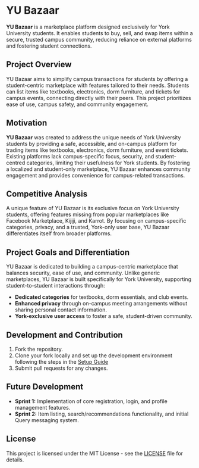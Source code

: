 # YU Bazaar

**YU Bazaar** is a marketplace platform designed exclusively for York University students. It enables students to buy, sell, and swap items within a secure, trusted campus community, reducing reliance on external platforms and fostering student connections.

## Project Overview

YU Bazaar aims to simplify campus transactions for students by offering a student-centric marketplace with features tailored to their needs. Students can list items like textbooks, electronics, dorm furniture, and tickets for campus events, connecting directly with their peers. This project prioritizes ease of use, campus safety, and community engagement.

## Motivation 

**YU Bazaar** was created to address the unique needs of York University students by providing a safe, accessible, and on-campus platform for trading items like textbooks, electronics, dorm furniture, and event tickets. Existing platforms lack campus-specific focus, security, and student-centred categories, limiting their usefulness for York students. By fostering a localized and student-only marketplace, YU Bazaar enhances community engagement and provides convenience for campus-related transactions.

## Competitive Analysis

A unique feature of YU Bazaar is its exclusive focus on York University students, offering features missing from popular marketplaces like Facebook Marketplace, Kijiji, and Karrot. By focusing on campus-specific categories, privacy, and a trusted, York-only user base, YU Bazaar differentiates itself from broader platforms.

## Project Goals and Differentiation

YU Bazaar is dedicated to building a campus-centric marketplace that balances security, ease of use, and community. Unlike generic marketplaces, YU Bazaar is built specifically for York University, supporting student-to-student interactions through:
- **Dedicated categories** for textbooks, dorm essentials, and club events.
- **Enhanced privacy** through on-campus meeting arrangements without sharing personal contact information.
- **York-exclusive user access** to foster a safe, student-driven community.

## Development and Contribution

1. Fork the repository.
2. Clone your fork locally and set up the development environment following the steps in the [Setup Guide](https://github.com/hvpham-yorku/YuBazaar/blob/main/Setup.md)
3. Submit pull requests for any changes.

## Future Development

- **Sprint 1:** Implementation of core registration, login, and profile management features.
- **Sprint 2:** Item listing, search/recommendations functionality, and initial Query messaging system.

## License

This project is licensed under the MIT License - see the [LICENSE](https://github.com/shah-krish/yu-bazaar/blob/main/LICENSE) file for details.
